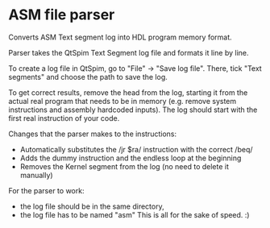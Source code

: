 # ASM file parser

Converts ASM Text segment log into HDL program memory format.

Parser takes the QtSpim Text Segment log file and formats it line by line.

To create a log file in QtSpim, go to "File" -> "Save log file". There, tick "Text segments" and choose the path to save the log.

To get correct results, remove the head from the log, starting it from the actual real program that needs to be in memory (e.g. remove system instructions and assembly hardcoded inputs). The log should start with the first real instruction of your code.

Changes that the parser makes to the instructions:
* Automatically substitutes the /jr $ra/ instruction with the correct /beq/
* Adds the dummy instruction and the endless loop at the beginning
* Removes the Kernel segment from the log (no need to delete it manually)

For the parser to work:
* the log file should be in the same directory,
* the log file has to be named "asm"
This is all for the sake of speed. :)
